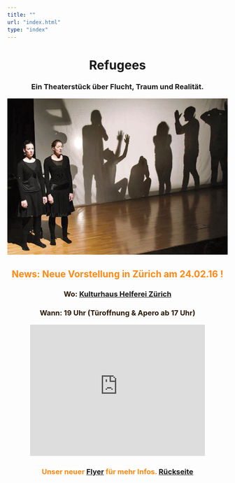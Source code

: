 ```yaml
---
title: ""
url: "index.html"
type: "index"
---
```


# <center> Refugees</center>
### <center> Ein Theaterstück über Flucht, Traum und Realität.</center>

<p>
<center><img src="/premieregross.jpg"/></p></center>
  <span style="color:#2B1804">

## <center><span style="color:#FF8810">News: Neue Vorstellung in Zürich am 24.02.16 ! </span>

### <center> Wo: [Kulturhaus Helferei Zürich](http://www.kulturhaus-helferei.ch/)

### <center> Wann: 19 Uhr (Türoffnung & Apero ab 17 Uhr) 

<center><iframe src="https://www.google.com/maps/embed?pb=!1m18!1m12!1m3!1d1910.6932270423254!2d8.542895752630715!3d47.37041482014723!2m3!1f0!2f0!3f0!3m2!1i1024!2i768!4f13.1!3m3!1m2!1s0x479aa0abc92eeeff%3A0x3aa86abfaee0c41f!2sKulturhaus+Helferei!5e0!3m2!1sde!2sch!4v1454019240354" width="400" height="300" frameborder="0" style="border:0" allowfullscreen></iframe>

### <span style="color:#FF8810">Unser neuer [Flyer](http://www.therefugees.ch/flyerzurich.jpg) für mehr Infos. [Rückseite](http://www.therefugees.ch/flyerzurich-b.jpg)</span>

